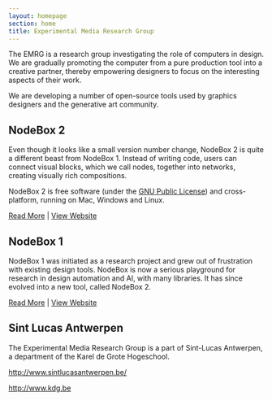 ```yaml
---
layout: homepage
section: home
title: Experimental Media Research Group
---
```

The EMRG is a research group investigating the role of computers in design. We are gradually promoting the computer from a pure production tool into a creative partner, thereby empowering designers to focus on the interesting aspects of their work.
  
We are developing a number of open-source tools used by graphics designers and the generative art community.
  
NodeBox 2
---------
Even though it looks like a small version number change, NodeBox 2 is quite a different beast from NodeBox 1. Instead of writing code, users can connect visual blocks, which we call nodes, together into networks, creating visually rich compositions.

NodeBox 2 is free software (under the [GNU Public License][gpl]) and cross-platform, running on Mac, Windows and Linux.

[Read More][nodebox2] | [View Website](http://beta.nodebox.net/)

NodeBox 1
---------
NodeBox 1 was initiated as a research project and grew out of frustration with existing design tools. NodeBox is now a serious playground for research in design automation and AI, with many libraries. It has since evolved into a new tool, called NodeBox 2.

[Read More][nodebox1] | [View Website](http://www.nodebox.net/)

Sint Lucas Antwerpen
--------------------
The Experimental Media Research Group is a part of Sint-Lucas Antwerpen, a department of the Karel de Grote Hogeschool.

<http://www.sintlucasantwerpen.be/>

<http://www.kdg.be>

[gpl]: http://www.gnu.org/licenses/gpl.html
[nodebox1]: /software/nodebox-1.html
[nodebox2]: /software/nodebox-2.html